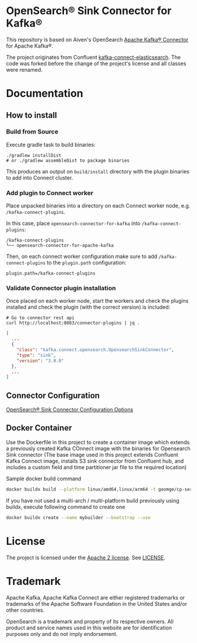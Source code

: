 # OpenSearch® Sink Connector for Kafka®

This repository is based on Aiven's OpenSearch [Apache Kafka® Connector](http://kafka.apache.org/documentation.html#connect) for Apache
Kafka®.

The project originates from Confluent [kafka-connect-elasticsearch](https://github.com/confluentinc/kafka-connect-elasticsearch). The code was forked before the change of the project's license and all classes were renamed.

# Documentation

## How to install
### Build from Source

Execute gradle task to build binaries:

```shell
./gradlew installDist
# or ./gradlew assembleDist to package binaries
```

This produces an output on `build/install` directory with the plugin binaries to add into Connect cluster.

### Add plugin to Connect worker

Place unpacked binaries into a directory on each Connect worker node, e.g. `/kafka-connect-plugins`.

In this case, place `opensearch-connector-for-kafka` into `/kafka-connect-plugins`:

```
/kafka-connect-plugins
└── opensearch-connector-for-apache-kafka
```

Then, on each connect worker configuration make sure to add `/kafka-connect-plugins` to the `plugin.path` configuration:

```properties
plugin.path=/kafka-connect-plugins
```

### Validate Connector plugin installation

Once placed on each worker node, start the workers and check the plugins installed
and check the plugin (with the correct version) is included:

```shell
# Go to connector rest api
curl http://localhost:8083/connector-plugins | jq .
```
```json
[
  ...
  {
    "class": "kafka.connect.opensearch.OpensearchSinkConnector",
    "type": "sink",
    "version": "3.0.0"
  },
  ...
]
```

## Connector Configuration

[OpenSearch® Sink Connector Configuration Options](docs/opensearch-sink-connector-config-options.rst)

## Docker Container

Use the Dockerfile in this project to create a container image which extends a previously created Kafka COnnect image with the binaries for Opensearch Sink connector
(The base image used in this project extends Confluent Kafka Connect image, installs S3 sink connector from Confluent hub, and includes a custom field and time partitioner jar file to the required location)

Sample docker build command

```bash
docker buildx build --platform linux/amd64,linux/arm64 -t geomge/cp-server-connect-s3-and-opensearch-sink:cp.7.5.1-s3.10.5.7_1.0-os.3.2.0 --push .
```
If you have not used a multi-arch / multi-platform build previously using buildx, execute following command to create one

```bash
docker buildx create --name mybuilder --bootstrap --use
```

# License

The project is licensed under the [Apache 2 license](https://www.apache.org/licenses/LICENSE-2.0).
See [LICENSE](LICENSE).

# Trademark

Apache Kafka, Apache Kafka Connect are either registered trademarks or trademarks of the Apache Software Foundation in the United States and/or other countries.

OpenSearch is a trademark and property of its respective owners. All product and service names used in this website are for identification purposes only and do not imply endorsement.
